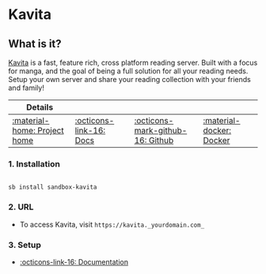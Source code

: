 # Kavita

## What is it?

[Kavita](http://www.kavitareader.com/) is a fast, feature rich, cross platform reading server. Built with a focus for manga, and the goal of being a full solution for all your reading needs. Setup your own server and share your reading collection with your friends and family!

| Details     |             |             |             |
|-------------|-------------|-------------|-------------|
| [:material-home: Project home ](http://www.kavitareader.com/) | [:octicons-link-16: Docs](https://wiki.kavitareader.com/) | [:octicons-mark-github-16: Github](https://github.com/Kareadita/Kavita) | [:material-docker: Docker ](https://hub.docker.com/r/kizaing/kavita)|

### 1. Installation

``` shell

sb install sandbox-kavita

```

### 2. URL

- To access Kavita, visit `https://kavita._yourdomain.com_`

### 3. Setup

- [:octicons-link-16: Documentation](https://wiki.kavitareader.com/)
